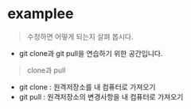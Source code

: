 # examplee
> 수정하면 어떻게 되는지 살펴 봅시다.
- git clone과 git pull을 연습하기 위한 공간입니다.

> clone과 pull
- git clone : 원격저장소를 내 컴퓨터로 가져오기
- git pull : 원격저장소의 변경사항을 내 컴퓨터로 가져오기
